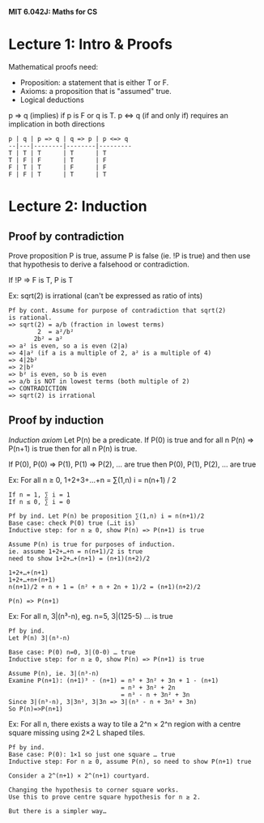 **MIT 6.042J: Maths for CS**

Lecture 1: Intro & Proofs
===

Mathematical proofs need:

  - Proposition: a statement that is either T or F.
  - Axioms: a proposition that is "assumed" true.
  - Logical deductions
  
p => q (implies) if p is F or q is T.
p <=> q (if and only if) requires an implication in both directions

    p | q | p => q | q => p | p <=> q
    --|---|--------|--------|---------
    T | T | T      | T      | T
    T | F | F      | T      | F
    F | T | T      | F      | F
    F | F | T      | T      | T


Lecture 2: Induction
===

Proof by contradiction
---

Prove proposition P is true, assume P is false (ie. !P is true) and
then use that hypothesis to derive a falsehood or contradiction.

If !P => F is T, P is T

Ex: sqrt(2) is irrational (can't be expressed as ratio of ints)

    Pf by cont. Assume for purpose of contradiction that sqrt(2)
    is rational.
    => sqrt(2) = a/b (fraction in lowest terms)
            2  = a²/b²
           2b² = a²
    => a² is even, so a is even (2|a)
    => 4|a² (if a is a multiple of 2, a² is a multiple of 4)
    => 4|2b²
    => 2|b²
    => b² is even, so b is even
    => a/b is NOT in lowest terms (both multiple of 2)
    => CONTRADICTION
    => sqrt(2) is irrational

Proof by induction
---

*Induction axiom*
Let P(n) be a predicate. If P(0) is true and for all n P(n) => P(n+1) is
true then for all n P(n) is true.

If P(0), P(0) => P(1), P(1) => P(2), … are true
then P(0), P(1), P(2), … are true

Ex: For all n ≥ 0, 1+2+3+…+n = ∑(1,n) i = n(n+1) / 2

    If n = 1, ∑ i = 1
    If n ≤ 0, ∑ i = 0

    Pf by ind. Let P(n) be proposition ∑(1,n) i = n(n+1)/2
    Base case: check P(0) true (…it is)
    Inductive step: for n ≥ 0, show P(n) => P(n+1) is true

    Assume P(n) is true for purposes of induction.
    ie. assume 1+2+…+n = n(n+1)/2 is true
    need to show 1+2+…+(n+1) = (n+1)(n+2)/2

    1+2+…+(n+1)
    1+2+…+n+(n+1)
    n(n+1)/2 + n + 1 = (n² + n + 2n + 1)/2 = (n+1)(n+2)/2

    P(n) => P(n+1)

Ex: For all n, 3|(n³-n), eg. n=5, 3|(125-5) … is true

    Pf by ind.
    Let P(n) 3|(n³-n)

    Base case: P(0) n=0, 3|(0-0) … true
    Inductive step: for n ≥ 0, show P(n) => P(n+1) is true

    Assume P(n), ie. 3|(n³-n)
    Examine P(n+1): (n+1)³ - (n+1) = n³ + 3n² + 3n + 1 - (n+1)
                                   = n³ + 3n² + 2n
                                   = n³ - n + 3n² + 3n
    Since 3|(n³-n), 3|3n², 3|3n => 3|(n³ - n + 3n² + 3n)
    So P(n)=>P(n+1)

Ex: For all n, there exists a way to tile a 2^n × 2^n region with a
centre square missing using 2×2 L shaped tiles.

    Pf by ind.
    Base case: P(0): 1×1 so just one square … true
    Inductive step: For n ≥ 0, assume P(n), so need to show P(n+1) true

    Consider a 2^(n+1) × 2^(n+1) courtyard.

    Changing the hypothesis to corner square works.
    Use this to prove centre square hypothesis for n ≥ 2.

    But there is a simpler way…
